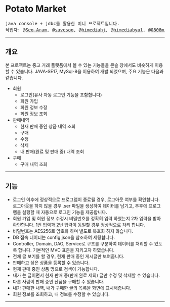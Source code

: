 # Potato Market
<pre>
java console + jdbc를 활용한 미니 프로젝트입니다.
작업자: <a href = "https://github.com/Seo-Aram">@Seo-Aram</a>, <a href = "https://github.com/savesoo">@savesoo</a>, <a href = "https://github.com/himediahj">@himediahj</a>, <a href = "https://github.com/himediabyul">@himediabyul</a>, <a href = "https://github.com/0808min">@0808min</a>
</pre>
-----
## 개요
본 프로젝트는 중고 거래 플랫폼에서 볼 수 있는 기능들을 콘솔 창에서도 비슷하게 이용할 수 있습니다. JAVA-SE17, MySql-8을 이용하여 개발 되었으며, 주요 기능은 다음과 같습니다.   
* 회원
  * 로그인(유사 자동 로그인 기능을 포함합니다)
  * 회원 가입
  * 회원 정보 수정
  * 회원 정보 조회
* 판매내역
  * 현재 판매 중인 상품 내역 조회
  * 구매
  * 수정
  * 삭제
  * 내 판매(완료 및 판매 중) 내역 조회
* 구매
  * 구매 내역 조회
---
## 기능
* 로그인 이후에 정상적으로 프로그램이 종료될 경우, 로그아웃 여부를 확인합니다. 로그아웃을 하지 않을 경우 .ser 파일을 생성하여 데이터를 남기고, 추후에 프로그램을 실행할 때 자동으로 로그인 기능을 제공합니다.
* 회원 가입 및 회원 정보 수정시 비밀번호를 정확히 입력 하였는지 2차 입력을 받아 확인합니다. 1번 입력과 2번 입력이 동일할 경우 정상적으로 처리 합니다.
* 비밀번호는 AES256로 암호화 하며 별도로 복호화 하지 않습니다.
* DB 접속 데이터는 config.json을 참조하여 세팅합니다.
* Controller, Domain, DAO, Service로 구조를 구분하여 데이터를 처리할 수 있도록 합니다. 기본적인 MVC 표준을 지키고자 하였습니다.
* 전체 글 보기를 할 경우, 현재 판매 중인 게시글만 보여줍니다.
* 판매하고 싶은 상품을 등록할 수 있습니다.
* 현재 판매 중인 상품 명으로 검색이 가능합니다.
* 내가 쓴 글이면서 현재 판매 중(판매 완료 제외) 글만 수정 및 삭제할 수 있습니다.
* 다른 사람이 판매 중인 산품을 구매할 수 있습니다.
* 내가 판매한 내역, 내가 구매한 글의 목록을 화면에 표시해줍니다.
* 회원 정보를 조회하고, 내 정보를 수정할 수 있습니다.
---

